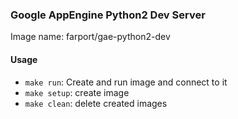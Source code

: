 ### Google AppEngine Python2 Dev Server

Image name: farport/gae-python2-dev

#### Usage

* `make run`: Create and run image and connect to it
* `make setup`: create image
* `make clean`: delete created images
